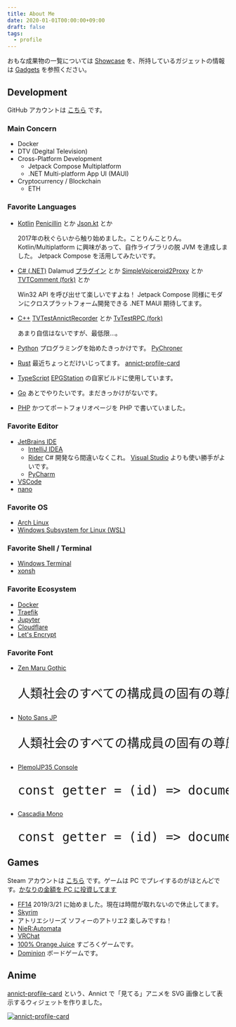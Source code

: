 ```yaml
---
title: About Me
date: 2020-01-01T00:00:00+09:00
draft: false
tags:
  - profile
---
```


おもな成果物の一覧については [Showcase](/showcase) を、所持しているガジェットの情報は [Gadgets](/gadgets) を参照ください。

## <span class="iconify-inline" data-icon="fa-solid:code"></span> Development

<span class="iconify-inline" data-icon="tabler:brand-github"></span> GitHub アカウントは [こちら](https://github.com/SlashNephy) です。

### <span class="iconify-inline" data-icon="akar-icons:star"></span> Main Concern

- <span class="iconify-inline" data-icon="logos:docker-icon"></span> Docker
- <span class="iconify-inline" data-icon="feather:tv"></span> DTV (Degital Television)
- Cross-Platform Development
  - Jetpack Compose Multiplatform
  - .NET Multi-platform App UI (MAUI)
- Cryptocurrency / Blockchain
  - <span class="iconify-inline" data-icon="logos:ethereum"></span> ETH

### <span class="iconify-inline" data-icon="fa-solid:file-code"></span> Favorite Languages

- <span class="iconify-inline" data-icon="vscode-icons:file-type-kotlin"></span> [Kotlin](https://kotlinlang.org)
  <span class="iconify-inline" data-icon="akar-icons:arrow-right"></span> [Penicillin](https://github.com/StarryBlueSky/Penicillin) とか [Json.kt](https://github.com/StarryBlueSky/Json.kt) とか

  2017年の秋ぐらいから触り始めました。ことりんことりん。
  Kotlin/Multiplatform に興味があって、自作ライブラリの脱 <span class="iconify-inline" data-icon="logos:java"></span> JVM を達成しました。
  Jetpack Compose を活用してみたいです。
- <span class="iconify-inline" data-icon="vscode-icons:file-type-csharp"></span> [C# (.NET)](https://docs.microsoft.com/ja-jp/dotnet/core/introduction)
  <span class="iconify-inline" data-icon="akar-icons:arrow-right"></span> Dalamud [プラグイン](https://github.com/horoscope-dev/Dalamud.DivinationPluginRepo) とか [SimpleVoiceroid2Proxy](https://github.com/SlashNephy/SimpleVoiceroid2Proxy) とか [TVTComment (fork)](https://github.com/SlashNephy/TVTComment) とか

  Win32 API を呼び出せて楽しいですよね！
  Jetpack Compose 同様にモダンにクロスプラットフォーム開発できる .NET MAUI 期待してます。
- <span class="iconify-inline" data-icon="vscode-icons:file-type-cpp"></span> [C++](https://isocpp.org)
  <span class="iconify-inline" data-icon="akar-icons:arrow-right"></span> [TVTestAnnictRecorder](https://github.com/SlashNephy/TVTestAnnictRecorder) とか [TvTestRPC (fork)](https://github.com/SlashNephy/TvTestRPC)

  あまり自信はないですが、最低限…。
- <span class="iconify-inline" data-icon="vscode-icons:file-type-python"></span> [Python](https://www.python.org)
  プログラミングを始めたきっかけです。 <span class="iconify-inline" data-icon="akar-icons:arrow-right"></span> [PyChroner](https://github.com/StarryBlueSky/PyChroner)
- <span class="iconify-inline" data-icon="vscode-icons:file-type-rust"></span> [Rust](https://www.rust-lang.org)
  最近ちょっとだけいじってます。 <span class="iconify-inline" data-icon="akar-icons:arrow-right"></span> [annict-profile-card](https://github.com/SlashNephy/annict-profile-card)
- <span class="iconify-inline" data-icon="vscode-icons:file-type-typescript-official"></span> [TypeScript](https://www.typescriptlang.org)
  <span class="iconify-inline" data-icon="akar-icons:arrow-right"></span> [EPGStation](https://github.com/l3tnun/EPGStation) の自家ビルドに使用しています。
- <span class="iconify-inline" data-icon="logos:go"></span> [Go](https://golang.org)
  あとでやりたいです。まだきっかけがないです。
- <span class="iconify-inline" data-icon="logos:php"></span> [PHP](https://www.php.net)
  かつてポートフォリオページを PHP で書いていました。

### <span class="iconify-inline" data-icon="fluent:window-dev-edit-20-filled"></span> Favorite Editor

- <span class="iconify-inline" data-icon="logos:jetbrains"></span> [JetBrains IDE](https://www.jetbrains.com)
  - <span class="iconify-inline" data-icon="logos:intellij-idea"></span> [IntelliJ IDEA](https://www.jetbrains.com/ja-jp/idea)
  - <span class="iconify-inline" data-icon="simple-icons:rider"></span> [Rider](https://www.jetbrains.com/ja-jp/rider)
    <span class="iconify-inline" data-icon="vscode-icons:file-type-csharp"></span> C# 開発なら間違いなくこれ。<span class="iconify-inline" data-icon="logos:visual-studio"></span> [Visual Studio](https://visualstudio.microsoft.com/ja) よりも使い勝手がよいです。
  - <span class="iconify-inline" data-icon="logos:pycharm"></span> [PyCharm](https://www.jetbrains.com/ja-jp/pycharm)
- <span class="iconify-inline" data-icon="vscode-icons:file-type-vscode"></span> [VSCode](https://code.visualstudio.com)
- [nano](https://nano-editor.org)

### <span class="iconify-inline" data-icon="eos-icons:software-outlined"></span> Favorite OS

- <span class="iconify-inline" data-icon="logos:archlinux"></span> [Arch Linux](https://archlinux.org)
- <span class="iconify-inline" data-icon="logos:linux-tux"></span> [Windows Subsystem for Linux (WSL)](https://docs.microsoft.com/ja-jp/windows/wsl)

### <span class="iconify-inline" data-icon="octicon:terminal-16"></span> Favorite Shell / Terminal

- <span class="iconify-inline" data-icon="simple-icons:windowsterminal"></span> [Windows Terminal](https://docs.microsoft.com/ja-jp/windows/terminal)
- [xonsh](https://xon.sh)

### <span class="iconify-inline" data-icon="jam:universe"></span> Favorite Ecosystem

- <span class="iconify-inline" data-icon="logos:docker-icon"></span> [Docker](https://www.docker.com)
- <span class="iconify-inline" data-icon="vscode-icons:file-type-go-gopher"></span> [Traefik](https://traefik.io/traefik)
- <span class="iconify-inline" data-icon="logos:jupyter"></span> [Jupyter](https://jupyter.org)
- <span class="iconify-inline" data-icon="logos:cloudflare"></span> [Cloudflare](https://www.cloudflare.com)
- <span class="iconify-inline" data-icon="logos:letsencrypt"></span> [Let's Encrypt](https://letsencrypt.org)

### <span class="iconify-inline" data-icon="vscode-icons:file-type-font"></span> Favorite Font

<style>
  .bigger {
    font-size: 2em;
  }
</style>

- [Zen Maru Gothic](https://fonts.google.com/specimen/Zen+Maru+Gothic)
  <pre class="zen-maru bigger">人類社会のすべての構成員の固有の尊厳と平等で譲ることのできない権利とを承認することは</pre>
- [Noto Sans JP](https://fonts.google.com/specimen/Noto+Sans+JP)
  <pre class="noto-sans bigger">人類社会のすべての構成員の固有の尊厳と平等で譲ることのできない権利とを承認することは</pre>
- [PlemolJP35 Console](https://github.com/yuru7/PlemolJP)
  <pre class="plemol-jp35 bigger">const getter = (id) => document.getElementById(id);</pre>
- [Cascadia Mono](https://docs.microsoft.com/ja-jp/windows/terminal/cascadia-code)
  <pre class="cascadia-mono bigger">const getter = (id) => document.getElementById(id);</pre>

## <span class="iconify-inline" data-icon="fa-solid:gamepad"></span> Games

<span class="iconify-inline" data-icon="la:steam"></span> Steam アカウントは [こちら](https://steamcommunity.com/id/slashnephy) です。ゲームは PC でプレイするのがほとんどです。[かなりの金額を PC に投資してます](/gadgets) <span class="iconify-inline" data-icon="twemoji:smiling-face-with-halo"></span>

- [FF14](https://jp.finalfantasyxiv.com/lodestone/character/24684230)
  2019/3/21 に始めました。現在は時間が取れないので休止してます。
- [Skyrim](https://store.steampowered.com/app/489830/The_Elder_Scrolls_V_Skyrim_Special_Edition)
- アトリエシリーズ
  ソフィーのアトリエ2 楽しみですね！
- [NieR:Automata](https://store.steampowered.com/app/524220/NieRAutomata)
- [VRChat](https://vrchat.com/home/user/usr_493eef31-8199-4750-ae09-843786f7c1c2)
- [100% Orange Juice](https://store.steampowered.com/app/282800/100_Orange_Juice)
  <span class="iconify-inline" data-icon="ion:dice-outline"></span> すごろくゲームです。
- [Dominion](https://dominion.games)
  ボードゲームです。

## <span class="iconify-inline" data-icon="fa-solid:heart"></span> Anime

[annict-profile-card](https://github.com/SlashNephy/annict-profile-card) という、Annict で「見てる」アニメを SVG 画像として表示するウィジェットを作りました。

[![annict-profile-card](https://annict-card.starry.blue/watching/SlashNephy)](https://annict.jp/@SlashNephy)

<!-- your comment text
  モブハンとか地図とか零式とかヌシ釣りとかギャザクラとか、いろいろやります。
- Skyrim <a href="/" target="_blank"><span class="iconify-inline" data-icon="fa-solid:external-link-alt"></span></a>
    オープンワールド RPG です。
    
    数千時間プレイしました。世界観が大好きだし、Mod 文化が盛んなので無限にやってられます。  
    最近 [Enderal](https://store.steampowered.com/app/933480/Enderal_Forgotten_Stories/) っていう大型 Mod をプレイしました。おすすめです。
- VRChat <a href="https://store.steampowered.com/app/438100/VRChat/" target="_blank"><span class="iconify-inline" data-icon="fa-solid:external-link-alt"></span></a>
    VRChat アカウントは [こちら]() です。

    あまりオンラインになることはないですが、Vive Tracker も揃えているので一応フルトラです。
-  <a href="/" target="_blank"><span class="iconify-inline" data-icon="fa-solid:external-link-alt"></span></a>
    
    
    ソラちゃんばっかり使ってます。

- BanG Dream!
- はいふり
- レヴュースタァライト
  ＼ﾎﾟｼﾞｼｮﾝ ｾﾞﾛ!／

-->
